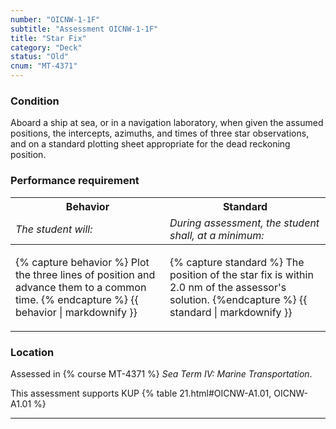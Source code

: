 ```yaml
---
number: "OICNW-1-1F"
subtitle: "Assessment OICNW-1-1F"
title: "Star Fix"
category: "Deck"
status: "Old"
cnum: "MT-4371"
---
```

### Condition

Aboard a ship at sea, or in a navigation laboratory, when given the assumed positions, the intercepts, azimuths, and times of three star observations, and on a standard plotting sheet appropriate for the dead reckoning position.

### Performance requirement 

<table width='100%' class='Guidelines'>
 <thead>
 <tr>
     <th class='thirty'>Behavior</th>
     <th class='seventy'>Standard</th>
 </tr>
 <tr>
     <td><em>The student will:</em></td>
     <td><em>During assessment, the student shall, at a minimum:</em></td>
 </tr>
 </thead>
 <tbody>
 

<tr><td>

{% capture behavior %}
Plot the three lines of position and advance them to a common time.
{% endcapture %}
{{ behavior | markdownify }}

</td><td>

{% capture standard %}
The position of the star fix is within 2.0 nm of the assessor's solution.
{%endcapture %}
{{ standard | markdownify }}

</td></tr>



 </tbody>
 </table>

### Location

Assessed in  {% course  MT-4371 %}  *Sea Term IV: Marine Transportation*.

This assessment supports KUP {% table 21.html#OICNW-A1.01, OICNW-A1.01 %}

***

